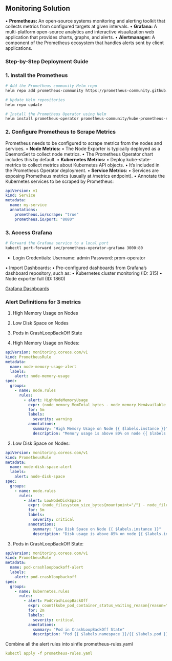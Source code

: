 ## Monitoring Solution 

•	**Prometheus:** An open-source systems monitoring and alerting toolkit that collects metrics from configured targets at given intervals.
•	**Grafana:** A multi-platform open-source analytics and interactive visualization web application that provides charts, graphs, and alerts.
•	**Alertmanager:** A component of the Prometheus ecosystem that handles alerts sent by client applications.

### Step-by-Step Deployment Guide

### 1. Install the Prometheus

```bash
# Add the Prometheus community Helm repo
helm repo add prometheus-community https://prometheus-community.github.io/helm-charts

# Update Helm repositories
helm repo update

# Install the Prometheus Operator using Helm
helm install prometheus-operator prometheus-community/kube-prometheus-stack
```

### 2.  Configure Prometheus to Scrape Metrics


Prometheus needs to be configured to scrape metrics from the nodes and services.
• **Node Metrics:**
•	The Node Exporter is typically deployed as a DaemonSet to collect node metrics.
•	The Prometheus Operator chart includes this by default.
• **Kubernetes Metrics:**
•	Deploy kube-state-metrics to collect metrics about Kubernetes API objects.
•	It’s included in the Prometheus Operator deployment.
• **Service Metrics:**
•	Services are exposing Prometheus metrics (usually at /metrics endpoint).
•	Annotate the Kubernetes services to be scraped by Prometheus:


```yaml
apiVersion: v1
kind: Service
metadata:
  name: my-service
  annotations:
    prometheus.io/scrape: "true"
    prometheus.io/port: "8080"
```

### 3. Access Grafana

```bash
# Forward the Grafana service to a local port
kubectl port-forward svc/prometheus-operator-grafana 3000:80
```

- Login Credentials:
  Username: admin
  Password: prom-operator

•	Import Dashboards:
    •	Pre-configured dashboards from Grafana’s dashboard repository, such as:
        •	Kubernetes cluster monitoring (ID: 315)
        •	Node exporter full (ID: 1860)

[Grafana Dashboards](https://grafana.com/grafana/dashboards/)


### Alert Definitions for 3 metrics

1.	High Memory Usage on Nodes
2.	Low Disk Space on Nodes
3.	Pods in CrashLoopBackOff State

1. High Memory Usage on Nodes:

```highmem.yaml
apiVersion: monitoring.coreos.com/v1
kind: PrometheusRule
metadata:
  name: node-memory-usage-alert
  labels:
    alert: node-memory-usage
spec:
  groups:
    - name: node.rules
      rules:
        - alert: HighNodeMemoryUsage
          expr: (node_memory_MemTotal_bytes - node_memory_MemAvailable_bytes) / node_memory_MemTotal_bytes * 100 > 80
          for: 5m
          labels:
            severity: warning
          annotations:
            summary: "High Memory Usage on Node {{ $labels.instance }}"
            description: "Memory usage is above 80% on node {{ $labels.instance }}. Current usage is {{ $value | printf "%.2f" }}%."
```

2.	Low Disk Space on Nodes:

```lowdisk.yaml
apiVersion: monitoring.coreos.com/v1
kind: PrometheusRule
metadata:
  name: node-disk-space-alert
  labels:
    alert: node-disk-space
spec:
  groups:
    - name: node.rules
      rules:
        - alert: LowNodeDiskSpace
          expr: (node_filesystem_size_bytes{mountpoint="/"} - node_filesystem_free_bytes{mountpoint="/"}) / node_filesystem_size_bytes{mountpoint="/"} * 100 > 85
          for: 5m
          labels:
            severity: critical
          annotations:
            summary: "Low Disk Space on Node {{ $labels.instance }}"
            description: "Disk usage is above 85% on node {{ $labels.instance }}. Current usage is {{ $value | printf "%.2f" }}%."
```


3.	Pods in CrashLoopBackOff State:

```crash.yaml
apiVersion: monitoring.coreos.com/v1
kind: PrometheusRule
metadata:
  name: pod-crashloopbackoff-alert
  labels:
    alert: pod-crashloopbackoff
spec:
  groups:
    - name: kubernetes.rules
      rules:
        - alert: PodCrashLoopBackOff
          expr: count(kube_pod_container_status_waiting_reason{reason="CrashLoopBackOff"}) > 0
          for: 2m
          labels:
            severity: critical
          annotations:
            summary: "Pod in CrashLoopBackOff State"
            description: "Pod {{ $labels.namespace }}/{{ $labels.pod }} is in CrashLoopBackOff state."
```

Combine all the alert rules into sinfle prometheus-rules.yaml

```yaml
kubectl apply -f prometheus-rules.yaml
```